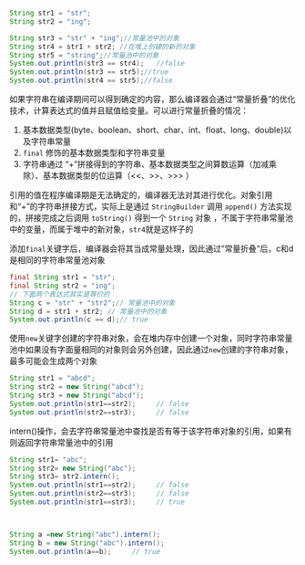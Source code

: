 

```java
String str1 = "str";
String str2 = "ing";

String str3 = "str" + "ing";//常量池中的对象
String str4 = str1 + str2; //在堆上创建的新的对象
String str5 = "string";//常量池中的对象
System.out.println(str3 == str4);	//false
System.out.println(str3 == str5);//true
System.out.println(str4 == str5);//false
```

如果字符串在编译期间可以得到确定的内容，那么编译器会通过“常量折叠”的优化技术，计算表达式的值并且赋值给变量。可以进行常量折叠的情况：

1. 基本数据类型(byte、boolean、short、char、int、float、long、double)以及字符串常量
2. `final` 修饰的基本数据类型和字符串变量
3. 字符串通过 “+”拼接得到的字符串、基本数据类型之间算数运算（加减乘除）、基本数据类型的位运算（<<、>>、>>> ）

引用的值在程序编译期是无法确定的，编译器无法对其进行优化。对象引用和“+”的字符串拼接方式，实际上是通过 `StringBuilder` 调用 `append()` 方法实现的，拼接完成之后调用 `toString()` 得到一个 `String` 对象 ，不属于字符串常量池中的变量，而属于堆中的新对象，`str4`就是这样子的

添加`final`关键字后，编译器会将其当成常量处理，因此通过”常量折叠“后，c和d是相同的字符串常量池对象

```java
final String str1 = "str";
final String str2 = "ing";
// 下面两个表达式其实是等价的
String c = "str" + "str2";// 常量池中的对象
String d = str1 + str2; // 常量池中的对象
System.out.println(c == d);// true
```

使用`new`关键字创建的字符串对象，会在堆内存中创建一个对象，同时字符串常量池中如果没有字面量相同的对象则会另外创建，因此通过`new`创建的字符串对象，最多可能会生成两个对象

```java
String str1 = "abcd";
String str2 = new String("abcd");
String str3 = new String("abcd");
System.out.println(str1==str2);		// false
System.out.println(str2==str3);		// false
```



intern()操作，会去字符串常量池中查找是否有等于该字符串对象的引用，如果有则返回字符串常量池中的引用

```java
String str1= "abc";
String str2= new String("abc");
String str3= str2.intern();
System.out.println(str1==str2);     // false
System.out.println(str2==str3);     // false
System.out.println(str1==str3);     // true



String a =new String("abc").intern();
String b = new String("abc").intern();
System.out.println(a==b);     // true
```



